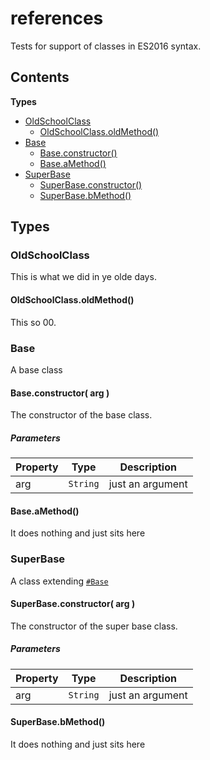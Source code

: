 
# <a id="references"></a>references

Tests for support of classes in ES2016 syntax.

## Contents

**Types**

- [OldSchoolClass](#OldSchoolClass)
  - [OldSchoolClass.oldMethod()](#OldSchoolClass.oldMethod)
- [Base](#Base)
  - [Base.constructor()](#Base.constructor)
  - [Base.aMethod()](#Base.aMethod)
- [SuperBase](#SuperBase)
  - [SuperBase.constructor()](#SuperBase.constructor)
  - [SuperBase.bMethod()](#SuperBase.bMethod)

## Types

### <a id="OldSchoolClass"></a>OldSchoolClass

This is what we did in ye olde days.

#### <a id="OldSchoolClass.oldMethod"></a>OldSchoolClass.oldMethod()

This so 00.

### <a id="Base"></a>Base

A base class

#### <a id="Base.constructor"></a>Base.constructor( arg )

The constructor of the base class.

##### Parameters

| Property | Type | Description |
| -------- | ---- | ----------- |
| arg | `String` |  just an argument |

#### <a id="Base.aMethod"></a>Base.aMethod()

It does nothing and just sits here

### <a id="SuperBase"></a>SuperBase

A class extending [`#Base`](#Base)

#### <a id="SuperBase.constructor"></a>SuperBase.constructor( arg )

The constructor of the super base class.

##### Parameters

| Property | Type | Description |
| -------- | ---- | ----------- |
| arg | `String` |  just an argument |

#### <a id="SuperBase.bMethod"></a>SuperBase.bMethod()

It does nothing and just sits here
